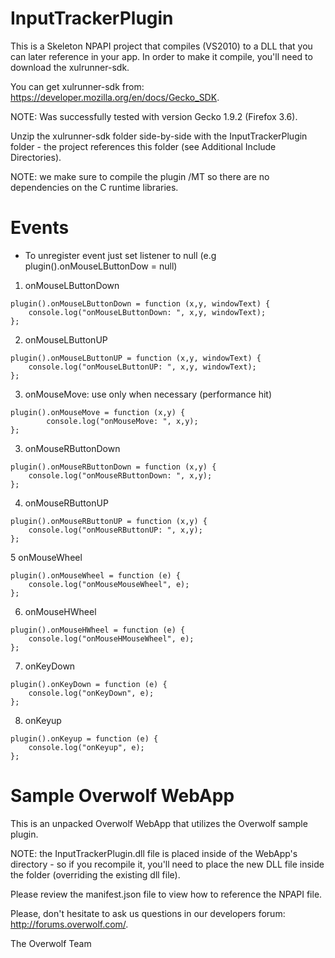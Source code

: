 InputTrackerPlugin
======================
This is a Skeleton NPAPI project that compiles (VS2010) to a DLL that you can later reference in your app.  In order to make it compile, you'll need to download the xulrunner-sdk.

You can get xulrunner-sdk from: https://developer.mozilla.org/en/docs/Gecko_SDK.

NOTE: Was successfully tested with version Gecko 1.9.2 (Firefox 3.6).

Unzip the xulrunner-sdk folder side-by-side with the InputTrackerPlugin folder - the project references this folder (see Additional Include Directories).

NOTE: we make sure to compile the plugin /MT so there are no dependencies on the C runtime libraries.


Events
======
* To unregister event just set listener to null (e.g plugin().onMouseLButtonDow = null)


1. onMouseLButtonDown

```
plugin().onMouseLButtonDown = function (x,y, windowText) {
	console.log("onMouseLButtonDown: ", x,y, windowText);
};
```

2. onMouseLButtonUP

```
plugin().onMouseLButtonUP = function (x,y, windowText) {
	console.log("onMouseLButtonUP: ", x,y, windowText);
};
```

3. onMouseMove: use only when necessary (performance hit)

```
plugin().onMouseMove = function (x,y) {
        console.log("onMouseMove: ", x,y);
};	
```

3. onMouseRButtonDown

```
plugin().onMouseRButtonDown = function (x,y) {
	console.log("onMouseRButtonDown: ", x,y);
};
```

4. onMouseRButtonUP

```
plugin().onMouseRButtonUP = function (x,y) {
	console.log("onMouseRButtonUP: ", x,y);
};
```

5 onMouseWheel

```
plugin().onMouseWheel = function (e) {
	console.log("onMouseMouseWheel", e);
};
```

6. onMouseHWheel

```
plugin().onMouseHWheel = function (e) {
	console.log("onMouseHMouseWheel", e);
};
```

7. onKeyDown

```
plugin().onKeyDown = function (e) {
	console.log("onKeyDown", e);
};
```

8. 	onKeyup

```
plugin().onKeyup = function (e) {
	console.log("onKeyup", e);
};
```

Sample Overwolf WebApp
======================
This is an unpacked Overwolf WebApp that utilizes the Overwolf sample plugin.

NOTE: the InputTrackerPlugin.dll  file is placed inside of the WebApp's directory - so if you recompile it, you'll need to place the new DLL file inside the folder (overriding the existing dll file).

Please review the manifest.json file to view how to reference the NPAPI file.

Please, don't hesitate to ask us questions in our developers forum: http://forums.overwolf.com/.

The Overwolf Team
